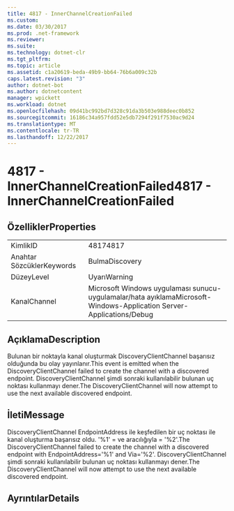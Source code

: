 ```yaml
---
title: 4817 - InnerChannelCreationFailed
ms.custom: 
ms.date: 03/30/2017
ms.prod: .net-framework
ms.reviewer: 
ms.suite: 
ms.technology: dotnet-clr
ms.tgt_pltfrm: 
ms.topic: article
ms.assetid: c1a20619-beda-49b9-bb64-76b6a009c32b
caps.latest.revision: "3"
author: dotnet-bot
ms.author: dotnetcontent
manager: wpickett
ms.workload: dotnet
ms.openlocfilehash: 09d41bc992bd7d328c91da3b503e988deec0b852
ms.sourcegitcommit: 16186c34a957fdd52e5db7294f291f7530ac9d24
ms.translationtype: MT
ms.contentlocale: tr-TR
ms.lasthandoff: 12/22/2017
---
```

# <a name="4817---innerchannelcreationfailed"></a><span data-ttu-id="a5aa2-102">4817 - InnerChannelCreationFailed</span><span class="sxs-lookup"><span data-stu-id="a5aa2-102">4817 - InnerChannelCreationFailed</span></span>
## <a name="properties"></a><span data-ttu-id="a5aa2-103">Özellikler</span><span class="sxs-lookup"><span data-stu-id="a5aa2-103">Properties</span></span>  
  
|||  
|-|-|  
|<span data-ttu-id="a5aa2-104">Kimlik</span><span class="sxs-lookup"><span data-stu-id="a5aa2-104">ID</span></span>|<span data-ttu-id="a5aa2-105">4817</span><span class="sxs-lookup"><span data-stu-id="a5aa2-105">4817</span></span>|  
|<span data-ttu-id="a5aa2-106">Anahtar Sözcükler</span><span class="sxs-lookup"><span data-stu-id="a5aa2-106">Keywords</span></span>|<span data-ttu-id="a5aa2-107">Bulma</span><span class="sxs-lookup"><span data-stu-id="a5aa2-107">Discovery</span></span>|  
|<span data-ttu-id="a5aa2-108">Düzey</span><span class="sxs-lookup"><span data-stu-id="a5aa2-108">Level</span></span>|<span data-ttu-id="a5aa2-109">Uyarı</span><span class="sxs-lookup"><span data-stu-id="a5aa2-109">Warning</span></span>|  
|<span data-ttu-id="a5aa2-110">Kanal</span><span class="sxs-lookup"><span data-stu-id="a5aa2-110">Channel</span></span>|<span data-ttu-id="a5aa2-111">Microsoft Windows uygulaması sunucu-uygulamalar/hata ayıklama</span><span class="sxs-lookup"><span data-stu-id="a5aa2-111">Microsoft-Windows-Application Server-Applications/Debug</span></span>|  
  
## <a name="description"></a><span data-ttu-id="a5aa2-112">Açıklama</span><span class="sxs-lookup"><span data-stu-id="a5aa2-112">Description</span></span>  
 <span data-ttu-id="a5aa2-113">Bulunan bir noktayla kanal oluşturmak DiscoveryClientChannel başarısız olduğunda bu olay yayınlanır.</span><span class="sxs-lookup"><span data-stu-id="a5aa2-113">This event is emitted when the DiscoveryClientChannel failed to create the channel with a discovered endpoint.</span></span> <span data-ttu-id="a5aa2-114">DiscoveryClientChannel şimdi sonraki kullanılabilir bulunan uç noktası kullanmayı dener.</span><span class="sxs-lookup"><span data-stu-id="a5aa2-114">The DiscoveryClientChannel will now attempt to use the next available discovered endpoint.</span></span>  
  
## <a name="message"></a><span data-ttu-id="a5aa2-115">İleti</span><span class="sxs-lookup"><span data-stu-id="a5aa2-115">Message</span></span>  
 <span data-ttu-id="a5aa2-116">DiscoveryClientChannel EndpointAddress ile keşfedilen bir uç noktası ile kanal oluşturma başarısız oldu. '%1' = ve aracılığıyla = '%2'.</span><span class="sxs-lookup"><span data-stu-id="a5aa2-116">The DiscoveryClientChannel failed to create the channel with a discovered endpoint with EndpointAddress='%1' and Via='%2'.</span></span> <span data-ttu-id="a5aa2-117">DiscoveryClientChannel şimdi sonraki kullanılabilir bulunan uç noktası kullanmayı dener.</span><span class="sxs-lookup"><span data-stu-id="a5aa2-117">The DiscoveryClientChannel will now attempt to use the next available discovered endpoint.</span></span>  
  
## <a name="details"></a><span data-ttu-id="a5aa2-118">Ayrıntılar</span><span class="sxs-lookup"><span data-stu-id="a5aa2-118">Details</span></span>
